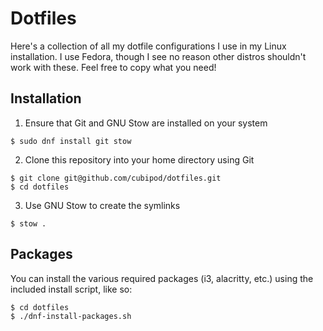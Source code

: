 # Dotfiles

Here's a collection of all my dotfile configurations I use in my Linux installation. I use Fedora,
though I see no reason other distros shouldn't work with these. Feel free to copy what you need!

## Installation
1) Ensure that Git and GNU Stow are installed on your system
```
$ sudo dnf install git stow
```

2) Clone this repository into your home directory using Git
```
$ git clone git@github.com/cubipod/dotfiles.git
$ cd dotfiles
```

3) Use GNU Stow to create the symlinks
```
$ stow .
```

## Packages
You can install the various required packages (i3, alacritty, etc.) using the included install script, like so:
```
$ cd dotfiles
$ ./dnf-install-packages.sh
```
